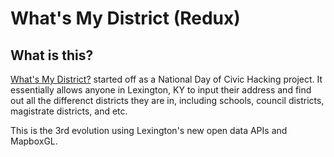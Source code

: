 # What's My District (Redux)

## What is this?

[What's My District?](http://www.whatsmydistrict.org) started off as a National
Day of Civic Hacking project. It essentially allows anyone in Lexington, KY to
input their address and find out all the differenct districts they are in,
including schools, council districts, magistrate districts, and etc.


This is the 3rd evolution using Lexington's new open data APIs and MapboxGL.